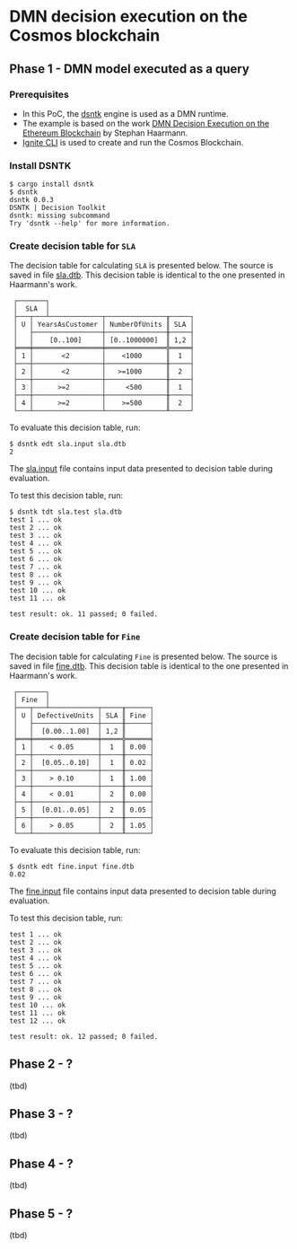 # DMN decision execution on the Cosmos blockchain

## Phase 1 - DMN model executed as a query

### Prerequisites

- In this PoC, the [dsntk](https://github.com/dsntk) engine is used as a DMN runtime.
- The example is based on the work [DMN Decision Execution on the Ethereum Blockchain](https://link.springer.com/chapter/10.1007/978-3-319-91563-0_20) by Stephan Haarmann.
- [Ignite CLI](https://docs.ignite.com/) is used to create and run the Cosmos Blockchain.

### Install DSNTK

```shell
$ cargo install dsntk
$ dsntk
dsntk 0.0.3
DSNTK | Decision Toolkit
dsntk: missing subcommand
Try 'dsntk --help' for more information.
```

### Create decision table for `SLA`

The decision table for calculating `SLA` is presented below. The source is saved in file [sla.dtb](sla.dtb).
This decision table is identical to the one presented in Haarmann's work.

```text
 ┌───────┐
 │  SLA  │
 ├───┬───┴─────────────┬───────────────╥─────┐
 │ U │ YearsAsCustomer │ NumberOfUnits ║ SLA │
 │   ├─────────────────┼───────────────╫─────┤
 │   │    [0..100]     │ [0..1000000]  ║ 1,2 │
 ╞═══╪═════════════════╪═══════════════╬═════╡
 │ 1 │       <2        │    <1000      ║  1  │
 ├───┼─────────────────┼───────────────╫─────┤
 │ 2 │       <2        │   >=1000      ║  2  │
 ├───┼─────────────────┼───────────────╫─────┤
 │ 3 │      >=2        │     <500      ║  1  │
 ├───┼─────────────────┼───────────────╫─────┤
 │ 4 │      >=2        │    >=500      ║  2  │
 └───┴─────────────────┴───────────────╨─────┘
```

To evaluate this decision table, run:

```shell
$ dsntk edt sla.input sla.dtb
2
```
The [sla.input](sla.input) file contains input data presented to decision table during evaluation.

To test this decision table, run:

```shell
$ dsntk tdt sla.test sla.dtb
test 1 ... ok
test 2 ... ok
test 3 ... ok
test 4 ... ok
test 5 ... ok
test 6 ... ok
test 7 ... ok
test 8 ... ok
test 9 ... ok
test 10 ... ok
test 11 ... ok

test result: ok. 11 passed; 0 failed.
```

### Create decision table for `Fine`

The decision table for calculating `Fine` is presented below. The source is saved in file [fine.dtb](fine.dtb).
This decision table is identical to the one presented in Haarmann's work.

```text
 ┌───────┐
 │ Fine  │
 ├───┬───┴────────────┬─────╥──────┐
 │ U │ DefectiveUnits │ SLA ║ Fine │
 │   ├────────────────┼─────╫──────┤
 │   │  [0.00..1.00]  │ 1,2 ║      │
 ╞═══╪════════════════╪═════╬══════╡
 │ 1 │    < 0.05      │  1  ║ 0.00 │
 ├───┼────────────────┼─────╫──────┤
 │ 2 │  [0.05..0.10]  │  1  ║ 0.02 │
 ├───┼────────────────┼─────╫──────┤
 │ 3 │    > 0.10      │  1  ║ 1.00 │
 ├───┼────────────────┼─────╫──────┤
 │ 4 │    < 0.01      │  2  ║ 0.00 │
 ├───┼────────────────┼─────╫──────┤
 │ 5 │  [0.01..0.05]  │  2  ║ 0.05 │
 ├───┼────────────────┼─────╫──────┤
 │ 6 │    > 0.05      │  2  ║ 1.05 │
 └───┴────────────────┴─────╨──────┘
```

To evaluate this decision table, run:

```shell
$ dsntk edt fine.input fine.dtb
0.02
```
The [fine.input](fine.input) file contains input data presented to decision table during evaluation.

To test this decision table, run:

```shell
test 1 ... ok
test 2 ... ok
test 3 ... ok
test 4 ... ok
test 5 ... ok
test 6 ... ok
test 7 ... ok
test 8 ... ok
test 9 ... ok
test 10 ... ok
test 11 ... ok
test 12 ... ok

test result: ok. 12 passed; 0 failed.
```

## Phase 2 - ?
(tbd)

## Phase 3 - ?
(tbd)

## Phase 4 - ?
(tbd)

## Phase 5 - ?
(tbd)
